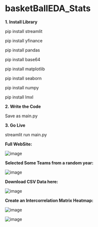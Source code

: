 # basketBallEDA_Stats

**1. Install Library**

pip install streamlit

pip install yfinance

pip install pandas

pip install base64

pip install matplotlib

pip install seaborn

pip install numpy

pip install lmxl


**2. Write the Code**

Save as main.py


**3. Go Live**

streamlit run main.py

**Full WebSite:**

![image](https://user-images.githubusercontent.com/68965506/229276157-7321c892-8283-4cde-9a1d-d00deb3bb182.png)

**Selected Some Teams from a random year:**

![image](https://user-images.githubusercontent.com/68965506/229276125-6fa3ae4f-6a1b-428f-9b0e-5a1f723168a7.png)

**Download CSV Data here:**

![image](https://user-images.githubusercontent.com/68965506/229276236-9ab8fa97-f10e-43e5-91d3-42a8afd85a29.png)

**Create an Intercorrelation Matrix Heatmap:**

![image](https://user-images.githubusercontent.com/68965506/229276323-2bce845d-6e2b-4bbd-a2a7-ff7141e1474c.png)


![image](https://user-images.githubusercontent.com/68965506/229276281-37fc5eb8-fdcd-497a-9bac-3e2867e541bc.png)

